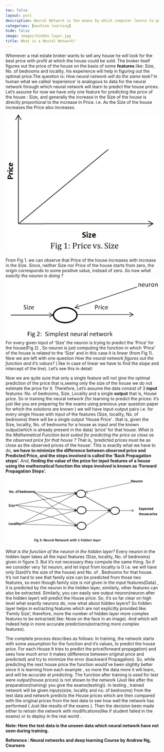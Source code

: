 ```yaml
---
toc: false
layout: post
description: Neural Network is the means by which computer learns to performs some task with the help of data.
categories: [machine learning]
hide: false
image: images/hidden_layer.jpg
title: What is a Neural Network?
---
```


Whenever a real estate broker wants to sell any house he will look for the best price with profit at which the house could be sold. The broker itself figures out the price of the house on the basis of some **features** like: Size, No. of bedrooms and locality, his experience will help in figuring out the optimal price.The question is: *How neural network will do the same task?* In human what we called ‘experience’ is analogous to data for the neural network through which neural network will learn to predict the house prices. Let’s assume for now we have only one feature for predicting the price of the house : Size, and generally the increase in the Size of the house is directly proportional to the increase in Price. i.e. As the Size of the house increases the Price also increases.

![Image of price vs.size](/images/pricevssize.jpg "Photo by Author")

From Fig 1. we can observe that Price of the house increases with increase in the Size. Since, neither Size nor Price of the house starts from zero, the origin corresponds to some positive value, instead of zero.
*So now what exactly the neuron is doing ?*
![Image of simplest neural network](/images/simples.jpg "Photo by Author")
For every given input of ‘Size’ the neuron is trying to predict the ‘Price’ for the house(Fig 2) , So neuron is just computing the function in which ‘Price’ of the house is related to the ‘Size’ and in this case it is linear (from Fig 1). Now we are left with one question *How the neural network figures out the function and it’s values?* ( like in case of linear we have to find the slope and intercept of the line). Let’s see this in detail:

Now we are quite sure that only a single feature will not give the optimal prediction of the price that is,seeing only the size of the house we do not estimate the price for it.
Therefore, Let’s assume the data consist of 3 **input** features: No. of bedrooms, Size, Locality and a single **output** that is, House price. So in training the neural network (for learning to predict the prices: it’s just like you are preparing for the exams using previous year question paper for which the solutions are known ) we will have input-output pairs i.e. for every single House with input of the features (Size, locality, No. of bedrooms) there will be a single output ‘House Price’ . that is, given the Size, locality, No. of bedrooms for a house as input and the known output(which is already present in the data) ‘price’ for that house. *What is the Mathematical Function best suited for predicting the price as close as the observed price for that house ?* That is, ‘predicted prices must be as close as the observed prices of the house’. This is exactly what we have to do, 
**we have to minimize the difference between observed price and Predicted Price, and the steps involved is called the ‘Back Propagation steps’.** And, **finding the value of the price for input features of a house using the mathematical function the steps involved is known as ‘Forward Propagation Steps’.**
![Image of neural network with hidden layer](/images/hidden_layer.jpg "Photo by Author") 

*What is the function of the neuron in the hidden layer?*
Every neuron in the hidden layer takes all the input features (Size, locality, No. of bedrooms) given in figure 3. But it’s not necessary they compute the same thing. So if we consider very 1st neuron, and let input from locality is 0 i.e. we will have only Size(It’s the size of the house) and No. of . Bedrooms for that house. It’s not hard to see that family size can be predicted from those two features, so even though family size is not given in the input features(Data) , it is predicted by the neuron in the hidden layer, similarly, other features can also be extracted.
Similarly, you can easily see output neuron(neuron after the hidden layer) will predict the House price.
So, it’s so far clear on high level what exactly neurons do, now what about hidden layers? So hidden layer helps in extracting features which are not explicitly provided like: ‘Family Size’, therefore, more the number of hidden layer more complex features to be extracted( like: Nose on the face in an image). And which will indeed help in more accurate predictions(extracting more complex features).

The complete process describes as follows:
In training, the network starts with some assumption for the function and it’s values, to predict the house price. For each House It tries to predict the price(forward propagation) and sees how much error it makes (difference between original price and predicted) and try to minimize the error (backward Propagation). So, while predicting the next house price the function would’ve been slightly better since it is learning from each example , so more the data more it will learn, and will be accurate at predicting. The function after training is used for test were output(house prices) is not shown to the network (Just like after the preparation(training) you give the exams(testing)). In testing , trained network will be given inputs(size, locality and no. of bedrooms) from the test data and network predicts the House prices which are then compared with the original prices from the test data to see how well the network has performed ( Just like results of the exams ). Then the decision been made either to retrain the network with modifications(like if student failed in the exams) or to deploy in the real world .

**Note: Here the test data is the unseen data which neural network have not seen during training.**

**Reference :
Neural networks and deep learning Course by Andrew Ng, Coursera**
